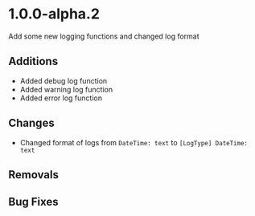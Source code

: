 # 1.0.0-alpha.2

Add some new logging functions and changed log format

## Additions

- Added debug log function
- Added warning log function
- Added error log function

## Changes

- Changed format of logs from `DateTime: text` to `[LogType] DateTime: text`

## Removals

## Bug Fixes
